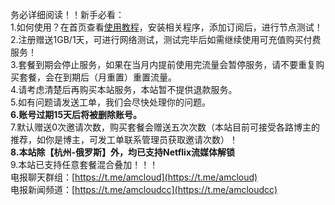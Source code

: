 务必详细阅读！！新手必看：  
1.如何使用？在首页查看[使用教程](https://docs.sspanel.vip/#/windows "使用教程")，安装相关程序，添加订阅后，进行节点测试！  
2.注册赠送1GB/1天，可进行网络测试，测试完毕后如需继续使用可充值购买付费服务！  
3.套餐到期会停止服务，如果在当月内提前使用完流量会暂停服务，请不要重复购买套餐，会在到期后（月重置）重置流量。  
4.请考虑清楚后再购买本站服务，本站暂不提供退款服务。  
5.如有问题请发送工单，我们会尽快处理你的问题。  
**6.账号过期15天后将被删除账号。**  
7.默认赠送0次邀请次数，购买套餐会赠送五次次数（本站目前可接受各路博主的推荐，如你是博主，可发工单联系管理员获取邀请次数）！  
**8.本站除【杭州-俄罗斯】外，均已支持Netflix流媒体解锁**  
9.本站已支持任意套餐混合叠加！！！  
电报聊天群组：[https://t.me/amcloud](https://t.me/amcloud)  
电报新闻频道：[https://t.me/amcloudcc](https://t.me/amcloudcc)  

